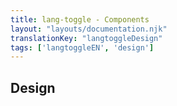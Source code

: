 ```yaml
---
title: lang-toggle - Components
layout: "layouts/documentation.njk"
translationKey: "langtoggleDesign"
tags: ['langtoggleEN', 'design']
---
```


## Design